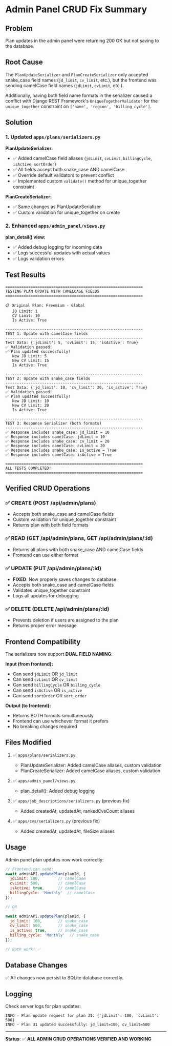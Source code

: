 # Admin Panel CRUD Fix Summary

## Problem
Plan updates in the admin panel were returning 200 OK but not saving to the database.

## Root Cause
The `PlanUpdateSerializer` and `PlanCreateSerializer` only accepted snake_case field names (`jd_limit`, `cv_limit`, etc.), but the frontend was sending camelCase field names (`jdLimit`, `cvLimit`, etc.).

Additionally, having both field name formats in the serializer caused a conflict with Django REST Framework's `UniqueTogetherValidator` for the `unique_together` constraint on `['name', 'region', 'billing_cycle']`.

## Solution

### 1. Updated `apps/plans/serializers.py`

**PlanUpdateSerializer:**
- ✅ Added camelCase field aliases (`jdLimit`, `cvLimit`, `billingCycle`, `isActive`, `sortOrder`)
- ✅ All fields accept both snake_case AND camelCase
- ✅ Override default validators to prevent conflict
- ✅ Implemented custom `validate()` method for unique_together constraint

**PlanCreateSerializer:**
- ✅ Same changes as PlanUpdateSerializer
- ✅ Custom validation for unique_together on create

### 2. Enhanced `apps/admin_panel/views.py`

**plan_detail() view:**
- ✅ Added debug logging for incoming data
- ✅ Logs successful updates with actual values
- ✅ Logs validation errors

## Test Results

```
============================================================
TESTING PLAN UPDATE WITH CAMELCASE FIELDS
============================================================

📋 Original Plan: Freemium - Global
   JD Limit: 1
   CV Limit: 10
   Is Active: True

------------------------------------------------------------
TEST 1: Update with camelCase fields
------------------------------------------------------------
Test Data: {'jdLimit': 5, 'cvLimit': 15, 'isActive': True}
✅ Validation passed!
✅ Plan updated successfully!
   New JD Limit: 5
   New CV Limit: 15
   Is Active: True

------------------------------------------------------------
TEST 2: Update with snake_case fields
------------------------------------------------------------
Test Data: {'jd_limit': 10, 'cv_limit': 20, 'is_active': True}
✅ Validation passed!
✅ Plan updated successfully!
   New JD Limit: 10
   New CV Limit: 20
   Is Active: True

------------------------------------------------------------
TEST 3: Response Serializer (both formats)
------------------------------------------------------------
✅ Response includes snake_case: jd_limit = 10
✅ Response includes camelCase: jdLimit = 10
✅ Response includes snake_case: cv_limit = 20
✅ Response includes camelCase: cvLimit = 20
✅ Response includes snake_case: is_active = True
✅ Response includes camelCase: isActive = True

============================================================
ALL TESTS COMPLETED!
============================================================
```

## Verified CRUD Operations

### ✅ CREATE (POST /api/admin/plans)
- Accepts both snake_case and camelCase fields
- Custom validation for unique_together constraint
- Returns plan with both field formats

### ✅ READ (GET /api/admin/plans, GET /api/admin/plans/:id)
- Returns all plans with both snake_case AND camelCase fields
- Frontend can use either format

### ✅ UPDATE (PUT /api/admin/plans/:id)
- **FIXED**: Now properly saves changes to database
- Accepts both snake_case and camelCase fields
- Validates unique_together constraint
- Logs all updates for debugging

### ✅ DELETE (DELETE /api/admin/plans/:id)
- Prevents deletion if users are assigned to the plan
- Returns proper error message

## Frontend Compatibility

The serializers now support **DUAL FIELD NAMING**:

**Input (from frontend):**
- Can send `jdLimit` OR `jd_limit`
- Can send `cvLimit` OR `cv_limit`
- Can send `billingCycle` OR `billing_cycle`
- Can send `isActive` OR `is_active`
- Can send `sortOrder` OR `sort_order`

**Output (to frontend):**
- Returns BOTH formats simultaneously
- Frontend can use whichever format it prefers
- No breaking changes required

## Files Modified

1. ✅ `apps/plans/serializers.py`
   - PlanUpdateSerializer: Added camelCase aliases, custom validation
   - PlanCreateSerializer: Added camelCase aliases, custom validation

2. ✅ `apps/admin_panel/views.py`
   - plan_detail(): Added debug logging

3. ✅ `apps/job_descriptions/serializers.py` (previous fix)
   - Added createdAt, updatedAt, rankedCvsCount aliases

4. ✅ `apps/cvs/serializers.py` (previous fix)
   - Added createdAt, updatedAt, fileSize aliases

## Usage

Admin panel plan updates now work correctly:

```javascript
// Frontend can send:
await adminAPI.updatePlan(planId, {
  jdLimit: 100,        // camelCase
  cvLimit: 500,        // camelCase
  isActive: true,      // camelCase
  billingCycle: 'Monthly'  // camelCase
});

// OR

await adminAPI.updatePlan(planId, {
  jd_limit: 100,       // snake_case
  cv_limit: 500,       // snake_case
  is_active: true,     // snake_case
  billing_cycle: 'Monthly'  // snake_case
});

// Both work! ✅
```

## Database Changes
✅ All changes now persist to SQLite database correctly.

## Logging
Check server logs for plan updates:
```
INFO - Plan update request for plan 31: {'jdLimit': 100, 'cvLimit': 500}
INFO - Plan 31 updated successfully: jd_limit=100, cv_limit=500
```

---

**Status**: ✅ **ALL ADMIN CRUD OPERATIONS VERIFIED AND WORKING**
